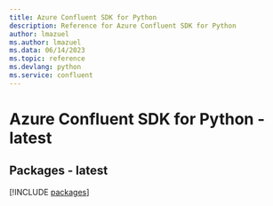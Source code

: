 ```yaml
---
title: Azure Confluent SDK for Python
description: Reference for Azure Confluent SDK for Python
author: lmazuel
ms.author: lmazuel
ms.data: 06/14/2023
ms.topic: reference
ms.devlang: python
ms.service: confluent
---
```

# Azure Confluent SDK for Python - latest
## Packages - latest
[!INCLUDE [packages](confluent-index.md)]